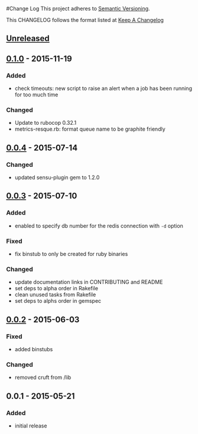 #Change Log
This project adheres to [Semantic Versioning](http://semver.org/).

This CHANGELOG follows the format listed at [Keep A Changelog](http://keepachangelog.com/)

## [Unreleased]

## [0.1.0] - 2015-11-19
### Added
- check timeouts: new script to raise an alert when a job has been running for too much time

### Changed
- Update to rubocop 0.32.1
- metrics-resque.rb: format queue name to be graphite friendly

## [0.0.4] - 2015-07-14
### Changed
- updated sensu-plugin gem to 1.2.0

## [0.0.3] - 2015-07-10
### Added
- enabled to specify db number for the redis connection with `-d` option

### Fixed
- fix binstub to only be created for ruby binaries

### Changed
- update documentation links in CONTRIBUTING and README
- set deps to alpha order in Rakefile
- clean unused tasks from Rakefile
- set deps to alphs order in gemspec

## [0.0.2] - 2015-06-03
### Fixed
- added binstubs

### Changed
- removed cruft from /lib

## 0.0.1 - 2015-05-21
### Added
- initial release

[Unreleased]: https://github.com/sensu-plugins/sensu-plugins-resque/compare/0.1.0...HEAD
[0.1.0]: https://github.com/sensu-plugins/sensu-plugins-resque/compare/0.0.4...0.1.0
[0.0.4]: https://github.com/sensu-plugins/sensu-plugins-resque/compare/0.0.3...0.0.4
[0.0.3]: https://github.com/sensu-plugins/sensu-plugins-resque/compare/0.0.2...0.0.3
[0.0.2]: https://github.com/sensu-plugins/sensu-plugins-resque/compare/0.0.1...0.0.2
